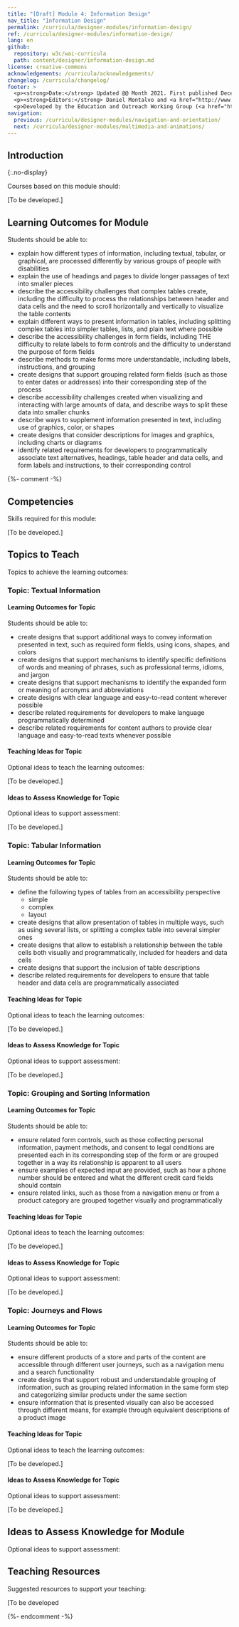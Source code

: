 ```yaml
---
title: "[Draft] Module 4: Information Design"
nav_title: "Information Design"
permalink: /curricula/designer-modules/information-design/
ref: /curricula/designer-modules/information-design/
lang: en
github:
  repository: w3c/wai-curricula
  path: content/designer/information-design.md
license: creative-commons
acknowledgements: /curricula/acknowledgements/
changelog: /curricula/changelog/
footer: >
  <p><strong>Date:</strong> Updated @@ Month 2021. First published December 2019. CHANGELOG</p>
  <p><strong>Editors:</strong> Daniel Montalvo and <a href="http://www.w3.org/People/shadi/">Shadi Abou-Zahra</a>. Contributors: <a href="https://www.w3.org/WAI/EO/EOWG-members">EOWG Participants</a>. ACKNOWLEDGEMENTS lists contributors and credits.</p>
  <p>Developed by the Education and Outreach Working Group (<a href="http://www.w3.org/WAI/EO/">EOWG</a>). Developed with support from the <a href="https://www.w3.org/WAI/about/projects/wai-guide/">WAI-Guide Project</a> funded by the European Commission (EC) under the Horizon 2020 program (Grant Agreement 822245).</p>
navigation:
  previous: /curricula/designer-modules/navigation-and-orientation/
  next: /curricula/designer-modules/multimedia-and-animations/
---
```


## Introduction
{:.no-display}

Courses based on this module should:

[To be developed.]

## Learning Outcomes for Module

Students should be able to:

* explain how different types of information, including textual, tabular, or graphical, are processed differently by various groups of people with disabilities
* explain the use of headings and pages to divide longer passages of text into smaller pieces
* describe the accessibility challenges that complex tables create, including the difficulty to process the relationships between header and data cells and the need to scroll horizontally and vertically to visualize the table contents
* explain different ways to present information in tables, including splitting complex tables into simpler tables, lists, and plain text where possible
* describe the accessibility challenges in form fields, including THE difficulty to relate labels to form controls and the difficulty to understand the purpose of form fields
* describe methods to make forms more understandable, including labels, instructions, and grouping
* create designs that support grouping related form fields (such as those to enter dates or addresses) into their corresponding step of the process
* describe accessibility challenges created when visualizing and interacting with large amounts of data, and describe ways to split these data into smaller chunks
* describe ways to supplement information presented in text, including use of graphics, color, or shapes
* create designs that consider descriptions for images and graphics, including charts or diagrams
* identify related requirements for developers to programmatically associate text alternatives, headings, table header and data cells, and form labels and instructions, to their corresponding control

{%- comment -%}

## Competencies

Skills required for this module:

[To be developed.]

## Topics to Teach

Topics to achieve the learning outcomes:

### Topic: Textual Information

#### Learning Outcomes for Topic

Students should be able to:

* create designs that support additional ways to convey information presented in text, such as required form fields, using icons, shapes, and colors
* create designs that support mechanisms to identify specific definitions of words and meaning of phrases, such as professional terms, idioms, and jargon
* create designs that support mechanisms to identify the expanded form or meaning of acronyms and abbreviations
* create designs with clear language and easy-to-read content wherever possible
* describe related requirements for developers to make language programmatically determined
* describe related requirements for content authors to provide clear language and easy-to-read texts whenever possible

#### Teaching Ideas for Topic

Optional ideas to teach the learning outcomes:

[To be developed.]

#### Ideas to Assess Knowledge for Topic

Optional ideas to support assessment:

[To be developed.]

### Topic: Tabular Information

#### Learning Outcomes for Topic

Students should be able to:

* define the following types of tables from an accessibility perspective
  * simple
  * complex
  * layout
* create designs that allow presentation of tables in multiple ways, such as using several lists, or splitting a complex table into several simpler ones
* create designs that allow to establish a relationship between the table cells both visually and programmatically, included for headers and data cells
* create designs that support the inclusion of table  descriptions
* describe related requirements for developers to ensure that table header and data cells are programmatically associated

#### Teaching Ideas for Topic

Optional ideas to teach the learning outcomes:

[To be developed.]

#### Ideas to Assess Knowledge for Topic

Optional ideas to support assessment:

[To be developed.]

### Topic: Grouping and Sorting Information

#### Learning Outcomes for Topic

Students should be able to:

* ensure related form controls, such as those collecting personal information, payment methods, and consent to legal conditions are presented each in its corresponding step of the form or are grouped together in a way its relationship is apparent to all users
* ensure examples of expected input are provided, such as how a phone number should be entered and what the different credit card fields should contain
* ensure related links, such as those from a navigation menu or from a product category are grouped together visually and programmatically

#### Teaching Ideas for Topic

Optional ideas to teach the learning outcomes:

[To be developed.]

#### Ideas to Assess Knowledge for Topic

Optional ideas to support assessment:

[To be developed.]

### Topic: Journeys and Flows

#### Learning Outcomes for Topic

Students should be able to:

* ensure different products of a store and parts of the content are accessible through different user journeys, such as a navigation menu and a search functionality
* create designs that support robust and understandable grouping of information, such as grouping related information in the same form step and categorizing similar products under the same section
* ensure information that is presented  visually can also be accessed through different means, for example through equivalent descriptions of a product image

#### Teaching Ideas for Topic

Optional ideas to teach the learning outcomes:

[To be developed.]

#### Ideas to Assess Knowledge for Topic

Optional ideas to support assessment:

[To be developed.]

## Ideas to Assess Knowledge for Module

Optional ideas to support assessment:

## Teaching Resources

Suggested resources to support your teaching:

[To be developed

{%- endcomment -%}